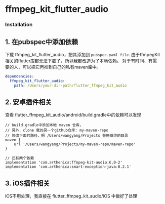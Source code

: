 # ffmpeg_kit_flutter_audio

### Installation

## 1. 在pubspec中添加依赖
下载 ffmpeg_kit_flutter_audio，把其添加到 `pubspec.yaml file`.
由于ffmpegKit相关的flutter库都无法下载了，所以我都改造为了本地依赖。
对于有时间、有需要的人，可以把它再推到自己的私有maven库中。

```yaml
dependencies:
  ffmpeg_kit_flutter_audio:
    path: /Users/your-dir-path/flutter_ffmpeg_kit_audio
```

## 2. 安卓插件相关
查看 flutter_ffmpeg_kit_audio/android/build.gradle中的依赖可以发现

```
// build.gradle中添加本地 maven 仓库，
// 另外，clone 我的另一个github仓库: my-maven-repo
// 修改下面的路径，把 /Users/wangyang/Projects 替换成你的目录
maven {
    url '/Users/wangyang/Projects/my-maven-repo/maven-repo'
}

// 还有两个依赖
implementation 'com.arthenica:ffmpeg-kit-audio:6.0-2'
implementation 'com.arthenica:smart-exception-java:0.2.1'

```


## 3. iOS插件相关
iOS不用处理，我直接在 flutter_ffmpeg_kit_audio/iOS 中做好了处理